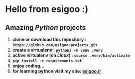 # Hello from **esigoo** :)
## Amazing *Python* projects 
1. **clone or download this repository : `https://github.com/esigoo/projects.git`**
2. **create a virtualenv : `python3 -m venv .venv`**
3. **active virtualenv (on *Linux*) : `source .venv/bin/activate`**
4. **`pip install -r requirements.txt`**
5. **enjoy coding...**
6. **for learning python visit my site: [esigoo.ir](https://esigoo.ir)**
